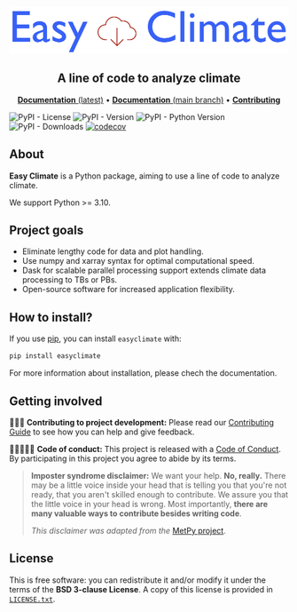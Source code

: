 <img src="https://github.com/shenyulu/easyclimate-sphinx_docs/blob/main/source/_static/easyclimate-logo.svg?raw=true" alt="easyclimate">

<h2 align="center">A line of code to analyze climate</h2>

<p align="center">
<a href="https://shenyulu.github.io/easyclimate/"><strong>Documentation</strong> (latest)</a> •
<a href="https://shenyulu.github.io/easyclimate/"><strong>Documentation</strong> (main branch)</a> •
<a href="https://github.com/shenyulu/easyclimate/blob/main/CONTRIBUTING.md"><strong>Contributing</strong></a>
</p>

![PyPI - License](https://img.shields.io/pypi/l/easyclimate)
![PyPI - Version](https://img.shields.io/pypi/v/easyclimate)
![PyPI - Python Version](https://img.shields.io/pypi/pyversions/easyclimate)
![PyPI - Downloads](https://img.shields.io/pypi/dm/easyclimate)
[![codecov](https://codecov.io/gh/shenyulu/easyclimate/graph/badge.svg?token=CBG3IO5A5A)](https://codecov.io/gh/shenyulu/easyclimate)

## About

**Easy Climate** is a Python package, aiming to use a line of code to analyze climate.


We support Python >= 3.10.


## Project goals

* Eliminate lengthy code for data and plot handling.
* Use numpy and xarray syntax for optimal computational speed.
* Dask for scalable parallel processing support extends climate data processing to TBs or PBs.
* Open-source software for increased application flexibility.

## How to install?

If you use [pip](https://pypi.org/project/pip/), you can install `easyclimate` with:

```bash
pip install easyclimate
```

For more information about installation, please chech the documentation.

## Getting involved

👩🏾‍💻 **Contributing to project development:**
Please read our
[Contributing Guide](https://github.com/shenyulu/easyclimate/blob/main/CONTRIBUTING.md)
to see how you can help and give feedback.

🧑🏾‍🤝‍🧑🏼 **Code of conduct:**
This project is released with a
[Code of Conduct](https://github.com/shenyulu/easyclimate/blob/main/CODE_OF_CONDUCT.md).
By participating in this project you agree to abide by its terms.

> **Imposter syndrome disclaimer:**
> We want your help. **No, really.** There may be a little voice inside your
> head that is telling you that you're not ready, that you aren't skilled
> enough to contribute. We assure you that the little voice in your head is
> wrong. Most importantly, **there are many valuable ways to contribute besides
> writing code**.
>
> *This disclaimer was adapted from the*
> [MetPy project](https://github.com/Unidata/MetPy).

## License

This is free software: you can redistribute it and/or modify it under the terms
of the **BSD 3-clause License**. A copy of this license is provided in
[`LICENSE.txt`](https://github.com/fatiando/verde/blob/main/LICENSE.txt).
